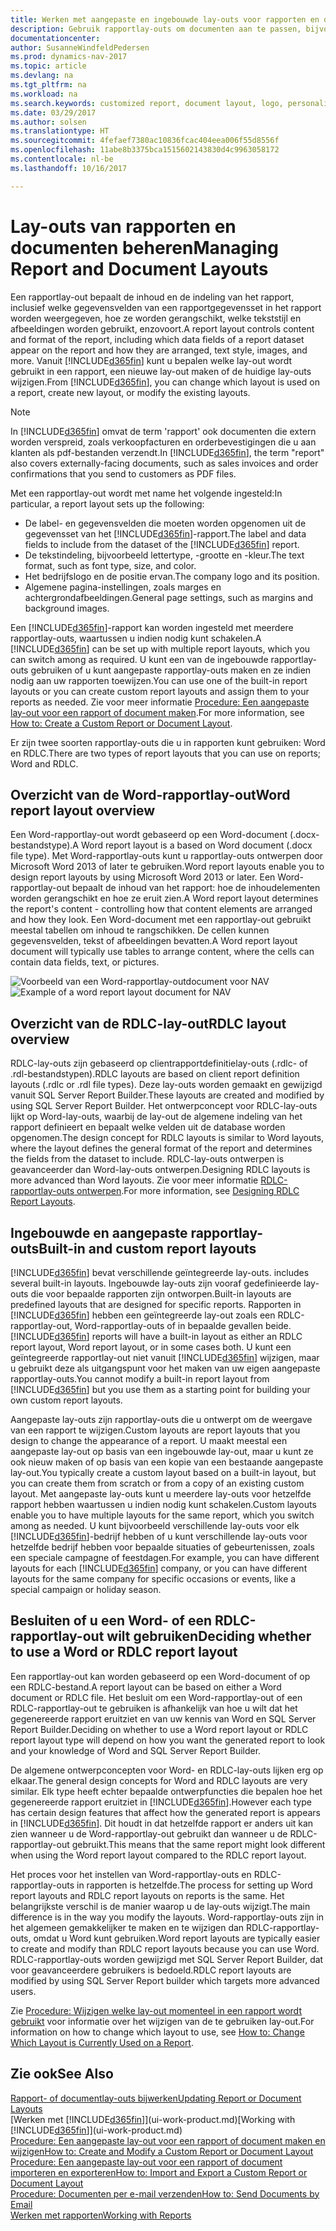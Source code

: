 ```yaml
---
title: Werken met aangepaste en ingebouwde lay-outs voor rapporten en documenten
description: Gebruik rapportlay-outs om documenten aan te passen, bijvoorbeeld om het lettertype of logo aan te passen of pagina-instellingen of PDF-bestanden die u naar klanten verzendt.
documentationcenter: 
author: SusanneWindfeldPedersen
ms.prod: dynamics-nav-2017
ms.topic: article
ms.devlang: na
ms.tgt_pltfrm: na
ms.workload: na
ms.search.keywords: customized report, document layout, logo, personalize
ms.date: 03/29/2017
ms.author: solsen
ms.translationtype: HT
ms.sourcegitcommit: 4fefaef7380ac10836fcac404eea006f55d8556f
ms.openlocfilehash: 11abe8b3375bca1515602143830d4c9963058172
ms.contentlocale: nl-be
ms.lasthandoff: 10/16/2017

---
```

# <a name="managing-report-and-document-layouts"></a><span data-ttu-id="4c729-103">Lay-outs van rapporten en documenten beheren</span><span class="sxs-lookup"><span data-stu-id="4c729-103">Managing Report and Document Layouts</span></span>
<span data-ttu-id="4c729-104">Een rapportlay-out bepaalt de inhoud en de indeling van het rapport, inclusief welke gegevensvelden van een rapportgegevensset in het rapport worden weergegeven, hoe ze worden gerangschikt, welke tekststijl en afbeeldingen worden gebruikt, enzovoort.</span><span class="sxs-lookup"><span data-stu-id="4c729-104">A report layout controls content and format of the report, including which data fields of a report dataset appear on the report and how they are arranged, text style, images, and more.</span></span> <span data-ttu-id="4c729-105">Vanuit [!INCLUDE[d365fin](includes/d365fin_md.md)] kunt u bepalen welke lay-out wordt gebruikt in een rapport, een nieuwe lay-out maken of de huidige lay-outs wijzigen.</span><span class="sxs-lookup"><span data-stu-id="4c729-105">From [!INCLUDE[d365fin](includes/d365fin_md.md)], you can change which layout is used on a report, create new layout, or modify the existing layouts.</span></span>

> [!NOTE]  
>   <span data-ttu-id="4c729-106">In [!INCLUDE[d365fin](includes/d365fin_md.md)] omvat de term 'rapport' ook documenten die extern worden verspreid, zoals verkoopfacturen en orderbevestigingen die u aan klanten als pdf-bestanden verzendt.</span><span class="sxs-lookup"><span data-stu-id="4c729-106">In [!INCLUDE[d365fin](includes/d365fin_md.md)], the term "report" also covers externally-facing documents, such as sales invoices and order confirmations that you send to customers as PDF files.</span></span>

<span data-ttu-id="4c729-107">Met een rapportlay-out wordt met name het volgende ingesteld:</span><span class="sxs-lookup"><span data-stu-id="4c729-107">In particular, a report layout sets up the following:</span></span>

* <span data-ttu-id="4c729-108">De label- en gegevensvelden die moeten worden opgenomen uit de gegevensset van het [!INCLUDE[d365fin](includes/d365fin_md.md)]-rapport.</span><span class="sxs-lookup"><span data-stu-id="4c729-108">The label and data fields to include from the dataset of the [!INCLUDE[d365fin](includes/d365fin_md.md)] report.</span></span>
* <span data-ttu-id="4c729-109">De tekstindeling, bijvoorbeeld lettertype, -grootte en -kleur.</span><span class="sxs-lookup"><span data-stu-id="4c729-109">The text format, such as font type, size, and color.</span></span>
* <span data-ttu-id="4c729-110">Het bedrijfslogo en de positie ervan.</span><span class="sxs-lookup"><span data-stu-id="4c729-110">The company logo and its position.</span></span>
* <span data-ttu-id="4c729-111">Algemene pagina-instellingen, zoals marges en achtergrondafbeeldingen.</span><span class="sxs-lookup"><span data-stu-id="4c729-111">General page settings, such as margins and background images.</span></span>

<span data-ttu-id="4c729-112">Een [!INCLUDE[d365fin](includes/d365fin_md.md)]-rapport kan worden ingesteld met meerdere rapportlay-outs, waartussen u indien nodig kunt schakelen.</span><span class="sxs-lookup"><span data-stu-id="4c729-112">A [!INCLUDE[d365fin](includes/d365fin_md.md)] can be set up with multiple report layouts, which you can switch among as required.</span></span> <span data-ttu-id="4c729-113">U kunt een van de ingebouwde rapportlay-outs gebruiken of u kunt aangepaste rapportlay-outs maken en ze indien nodig aan uw rapporten toewijzen.</span><span class="sxs-lookup"><span data-stu-id="4c729-113">You can use one of the built-in report layouts or you can create custom report layouts and assign them to your reports as needed.</span></span> <span data-ttu-id="4c729-114">Zie voor meer informatie [Procedure: Een aangepaste lay-out voor een rapport of document maken](ui-how-create-custom-report-layout.md).</span><span class="sxs-lookup"><span data-stu-id="4c729-114">For more information, see [How to: Create a Custom Report or Document Layout](ui-how-create-custom-report-layout.md).</span></span>

<span data-ttu-id="4c729-115">Er zijn twee soorten rapportlay-outs die u in rapporten kunt gebruiken: Word en RDLC.</span><span class="sxs-lookup"><span data-stu-id="4c729-115">There are two types of report layouts that you can use on reports; Word and RDLC.</span></span>

## <a name="word-report-layout-overview"></a><span data-ttu-id="4c729-116">Overzicht van de Word-rapportlay-out</span><span class="sxs-lookup"><span data-stu-id="4c729-116">Word report layout overview</span></span>
<span data-ttu-id="4c729-117">Een Word-rapportlay-out wordt gebaseerd op een Word-document (.docx-bestandstype).</span><span class="sxs-lookup"><span data-stu-id="4c729-117">A Word report layout is a based on Word document (.docx file type).</span></span> <span data-ttu-id="4c729-118">Met Word-rapportlay-outs kunt u rapportlay-outs ontwerpen door Microsoft Word 2013 of later te gebruiken.</span><span class="sxs-lookup"><span data-stu-id="4c729-118">Word report layouts enable you to design report layouts by using Microsoft Word 2013 or later.</span></span> <span data-ttu-id="4c729-119">Een Word-rapportlay-out bepaalt de inhoud van het rapport: hoe de inhoudelementen worden gerangschikt en hoe ze eruit zien.</span><span class="sxs-lookup"><span data-stu-id="4c729-119">A Word report layout determines the report's content - controlling how that content elements are arranged and how they look.</span></span> <span data-ttu-id="4c729-120">Een Word-document met een rapportlay-out gebruikt meestal tabellen om inhoud te rangschikken. De cellen kunnen gegevensvelden, tekst of afbeeldingen bevatten.</span><span class="sxs-lookup"><span data-stu-id="4c729-120">A Word report layout document will typically use tables to arrange content, where the cells can contain data fields, text, or pictures.</span></span>

 <span data-ttu-id="4c729-121">![Voorbeeld van een Word-rapportlay-outdocument voor NAV](media/nav_wordreportlayout_edit_in_word_example.png "NAV_WordReportLayout_Edit_In_Word_Example")</span><span class="sxs-lookup"><span data-stu-id="4c729-121">![Example of a word report layout document for NAV](media/nav_wordreportlayout_edit_in_word_example.png "NAV_WordReportLayout_Edit_In_Word_Example")</span></span>  

## <a name="rdlc-layout-overview"></a><span data-ttu-id="4c729-122">Overzicht van de RDLC-lay-out</span><span class="sxs-lookup"><span data-stu-id="4c729-122">RDLC layout overview</span></span>
<span data-ttu-id="4c729-123">RDLC-lay-outs zijn gebaseerd op clientrapportdefinitielay-outs (.rdlc- of .rdl-bestandstypen).</span><span class="sxs-lookup"><span data-stu-id="4c729-123">RDLC layouts are based on client report definition layouts (.rdlc or .rdl file types).</span></span> <span data-ttu-id="4c729-124">Deze lay-outs worden gemaakt en gewijzigd vanuit SQL Server Report Builder.</span><span class="sxs-lookup"><span data-stu-id="4c729-124">These layouts are created and modified by using SQL Server Report Builder.</span></span> <span data-ttu-id="4c729-125">Het ontwerpconcept voor RDLC-lay-outs lijkt op Word-lay-outs, waarbij de lay-out de algemene indeling van het rapport definieert en bepaalt welke velden uit de database worden opgenomen.</span><span class="sxs-lookup"><span data-stu-id="4c729-125">The design concept for RDLC layouts is similar to Word layouts, where the layout defines the general format of the report and determines the fields from the dataset to include.</span></span> <span data-ttu-id="4c729-126">RDLC-lay-outs ontwerpen is geavanceerder dan Word-lay-outs ontwerpen.</span><span class="sxs-lookup"><span data-stu-id="4c729-126">Designing RDLC layouts is more advanced than Word layouts.</span></span> <span data-ttu-id="4c729-127">Zie voor meer informatie [RDLC-rapportlay-outs ontwerpen](https://msdn.microsoft.com/en-us/dynamics-nav/designing-rdlc-report-layouts).</span><span class="sxs-lookup"><span data-stu-id="4c729-127">For more information, see [Designing RDLC Report Layouts](https://msdn.microsoft.com/en-us/dynamics-nav/designing-rdlc-report-layouts).</span></span>

## <a name="built-in-and-custom-report-layouts"></a><span data-ttu-id="4c729-128">Ingebouwde en aangepaste rapportlay-outs</span><span class="sxs-lookup"><span data-stu-id="4c729-128">Built-in and custom report layouts</span></span>
[!INCLUDE[d365fin](includes/d365fin_md.md)]<span data-ttu-id="4c729-129"> bevat verschillende geïntegreerde lay-outs.</span><span class="sxs-lookup"><span data-stu-id="4c729-129"> includes several built-in layouts.</span></span> <span data-ttu-id="4c729-130">Ingebouwde lay-outs zijn vooraf gedefinieerde lay-outs die voor bepaalde rapporten zijn ontworpen.</span><span class="sxs-lookup"><span data-stu-id="4c729-130">Built-in layouts are predefined layouts that are designed for specific reports.</span></span> <span data-ttu-id="4c729-131">Rapporten in [!INCLUDE[d365fin](includes/d365fin_md.md)] hebben een geïntegreerde lay-out zoals een RDLC-rapportlay-out, Word-rapportlay-outs of in bepaalde gevallen beide.</span><span class="sxs-lookup"><span data-stu-id="4c729-131">[!INCLUDE[d365fin](includes/d365fin_md.md)] reports will have a built-in layout as either an RDLC report layout, Word report layout, or in some cases both.</span></span> <span data-ttu-id="4c729-132">U kunt een geïntegreerde rapportlay-out niet vanuit [!INCLUDE[d365fin](includes/d365fin_md.md)] wijzigen, maar u gebruikt deze als uitgangspunt voor het maken van uw eigen aangepaste rapportlay-outs.</span><span class="sxs-lookup"><span data-stu-id="4c729-132">You cannot modify a built-in report layout from [!INCLUDE[d365fin](includes/d365fin_md.md)] but you use them as a starting point for building your own custom report layouts.</span></span>

<span data-ttu-id="4c729-133">Aangepaste lay-outs zijn rapportlay-outs die u ontwerpt om de weergave van een rapport te wijzigen.</span><span class="sxs-lookup"><span data-stu-id="4c729-133">Custom layouts are report layouts that you design to change the appearance of a report.</span></span> <span data-ttu-id="4c729-134">U maakt meestal een aangepaste lay-out op basis van een ingebouwde lay-out, maar u kunt ze ook nieuw maken of op basis van een kopie van een bestaande aangepaste lay-out.</span><span class="sxs-lookup"><span data-stu-id="4c729-134">You typically create a custom layout based on a built-in layout, but you can create them from scratch or from a copy of an existing custom layout.</span></span> <span data-ttu-id="4c729-135">Met aangepaste lay-outs kunt u meerdere lay-outs voor hetzelfde rapport hebben waartussen u indien nodig kunt schakelen.</span><span class="sxs-lookup"><span data-stu-id="4c729-135">Custom layouts enable you to have multiple layouts for the same report, which you switch among as needed.</span></span> <span data-ttu-id="4c729-136">U kunt bijvoorbeeld verschillende lay-outs voor elk [!INCLUDE[d365fin](includes/d365fin_md.md)]-bedrijf hebben of u kunt verschillende lay-outs voor hetzelfde bedrijf hebben voor bepaalde situaties of gebeurtenissen, zoals een speciale campagne of feestdagen.</span><span class="sxs-lookup"><span data-stu-id="4c729-136">For example, you can have different layouts for each [!INCLUDE[d365fin](includes/d365fin_md.md)] company, or you can have different layouts for the same company for specific occasions or events, like a special campaign or holiday season.</span></span>

## <a name="deciding-whether-to-use-a-word-or-rdlc-report-layout"></a><span data-ttu-id="4c729-137">Besluiten of u een Word- of een RDLC-rapportlay-out wilt gebruiken</span><span class="sxs-lookup"><span data-stu-id="4c729-137">Deciding whether to use a Word or RDLC report layout</span></span>
<span data-ttu-id="4c729-138">Een rapportlay-out kan worden gebaseerd op een Word-document of op een RDLC-bestand.</span><span class="sxs-lookup"><span data-stu-id="4c729-138">A report layout can be based on either a Word document or RDLC file.</span></span> <span data-ttu-id="4c729-139">Het besluit om een Word-rapportlay-out of een RDLC-rapportlay-out te gebruiken is afhankelijk van hoe u wilt dat het gegenereerde rapport eruitziet en van uw kennis van Word en SQL Server Report Builder.</span><span class="sxs-lookup"><span data-stu-id="4c729-139">Deciding on whether to use a Word report layout or RDLC report layout type will depend on how you want the generated report to look and your knowledge of Word and SQL Server Report Builder.</span></span>

<span data-ttu-id="4c729-140">De algemene ontwerpconcepten voor Word- en RDLC-lay-outs lijken erg op elkaar.</span><span class="sxs-lookup"><span data-stu-id="4c729-140">The general design concepts for Word and RDLC layouts are very similar.</span></span> <span data-ttu-id="4c729-141">Elk type heeft echter bepaalde ontwerpfuncties die bepalen hoe het gegenereerde rapport eruitziet in [!INCLUDE[d365fin](includes/d365fin_md.md)].</span><span class="sxs-lookup"><span data-stu-id="4c729-141">However each type has certain design features that affect how the generated report is appears in [!INCLUDE[d365fin](includes/d365fin_md.md)].</span></span> <span data-ttu-id="4c729-142">Dit houdt in dat hetzelfde rapport er anders uit kan zien wanneer u de Word-rapportlay-out gebruikt dan wanneer u de RDLC-rapportlay-out gebruikt.</span><span class="sxs-lookup"><span data-stu-id="4c729-142">This means that the same report might look different when using the Word report layout compared to the RDLC report layout.</span></span>

<span data-ttu-id="4c729-143">Het proces voor het instellen van Word-rapportlay-outs en RDLC-rapportlay-outs in rapporten is hetzelfde.</span><span class="sxs-lookup"><span data-stu-id="4c729-143">The process for setting up Word report layouts and RDLC report layouts on reports is the same.</span></span> <span data-ttu-id="4c729-144">Het belangrijkste verschil is de manier waarop u de lay-outs wijzigt.</span><span class="sxs-lookup"><span data-stu-id="4c729-144">The main difference is in the way you modify the layouts.</span></span> <span data-ttu-id="4c729-145">Word-rapportlay-outs zijn in het algemeen gemakkelijker te maken en te wijzigen dan RDLC-rapportlay-outs, omdat u Word kunt gebruiken.</span><span class="sxs-lookup"><span data-stu-id="4c729-145">Word report layouts are typically easier to create and modify than RDLC report layouts because you can use Word.</span></span> <span data-ttu-id="4c729-146">RDLC-rapportlay-outs worden gewijzigd met SQL Server Report Builder, dat voor geavanceerdere gebruikers is bedoeld.</span><span class="sxs-lookup"><span data-stu-id="4c729-146">RDLC report layouts are modified by using SQL Server Report builder which targets more advanced users.</span></span>

<span data-ttu-id="4c729-147">Zie [Procedure: Wijzigen welke lay-out momenteel in een rapport wordt gebruikt](ui-how-change-layout-currently-used-report.md) voor informatie over het wijzigen van de te gebruiken lay-out.</span><span class="sxs-lookup"><span data-stu-id="4c729-147">For information on how to change which layout to use, see [How to: Change Which Layout is Currently Used on a Report](ui-how-change-layout-currently-used-report.md).</span></span>

## <a name="see-also"></a><span data-ttu-id="4c729-148">Zie ook</span><span class="sxs-lookup"><span data-stu-id="4c729-148">See Also</span></span>
[<span data-ttu-id="4c729-149">Rapport- of documentlay-outs bijwerken</span><span class="sxs-lookup"><span data-stu-id="4c729-149">Updating Report or Document Layouts</span></span>](ui-update-report-layouts.md)  
<span data-ttu-id="4c729-150">[Werken met [!INCLUDE[d365fin](includes/d365fin_md.md)]](ui-work-product.md)</span><span class="sxs-lookup"><span data-stu-id="4c729-150">[Working with [!INCLUDE[d365fin](includes/d365fin_md.md)]](ui-work-product.md)</span></span>  
[<span data-ttu-id="4c729-151">Procedure: Een aangepaste lay-out voor een rapport of document maken en wijzigen</span><span class="sxs-lookup"><span data-stu-id="4c729-151">How to: Create and Modify a Custom Report or Document Layout</span></span>](ui-how-create-custom-report-layout.md)  
[<span data-ttu-id="4c729-152">Procedure: Een aangepaste lay-out voor een rapport of document importeren en exporteren</span><span class="sxs-lookup"><span data-stu-id="4c729-152">How to: Import and Export a Custom Report or Document Layout</span></span>](ui-how-import-and-export-report-layout.md)  
[<span data-ttu-id="4c729-153">Procedure: Documenten per e-mail verzenden</span><span class="sxs-lookup"><span data-stu-id="4c729-153">How to: Send Documents by Email</span></span>](ui-how-send-documents-email.md)  
[<span data-ttu-id="4c729-154">Werken met rapporten</span><span class="sxs-lookup"><span data-stu-id="4c729-154">Working with Reports</span></span>](ui-work-report.md)  

